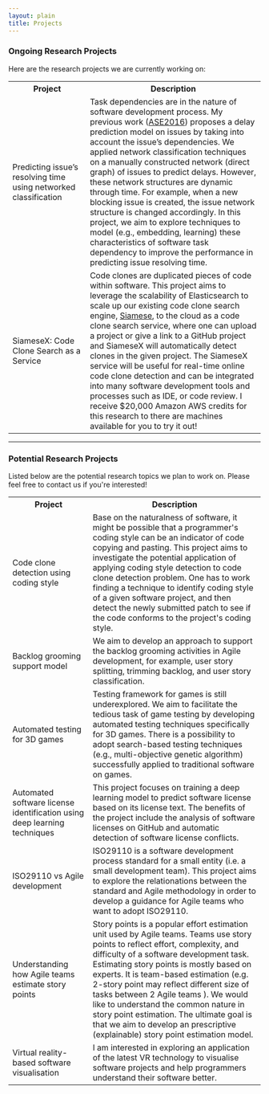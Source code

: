 ```yaml
---
layout: plain
title: Projects
---
```


### Ongoing Research Projects

Here are the research projects we are currently working on:

<table>
<col width="200px">
<col width="600px">
<tr>
  <th>Project</th>
  <th>Description</th>
</tr>
<tr>
  <td>Predicting issue’s resolving time using networked classification</td>
  <td>Task dependencies are in the nature of software development process. My previous work (<a href="https://ieeexplore.ieee.org/document/7372024">ASE2016</a>) proposes a delay prediction model on issues by taking into account the issue’s dependencies. We applied network classification techniques on a manually constructed network (direct graph) of issues to predict delays. However, these network structures are dynamic through time. For example, when a new blocking issue is created, the issue network structure is changed accordingly. In this project, we aim to explore techniques to model (e.g., embedding, learning) these characteristics of software task dependency to improve the performance in predicting issue resolving time. </td>
</tr>
<tr>
  <td>SiameseX: Code Clone Search as a Service</td>
  <td>Code clones are duplicated pieces of code within software. This project aims to leverage the scalability of Elasticsearch to scale up our existing code clone search engine, <a href="https://siamesetool.github.io/siamese/">Siamese</a>, to the cloud as a code clone search service, where one can upload a project or give a link to a GitHub project and SiameseX will automatically detect clones in the given project.
  The SiameseX service will be useful for real-time online code clone detection and can be integrated into many software development tools and processes such as IDE, or code review. I receive $20,000 Amazon AWS credits for this research to there are machines available for you to try it out!</td>
</tr>
</table>

---

### Potential Research Projects

Listed below are the potential research topics we plan to work on. Please feel free to contact us if you're interested!

<table>
<col width="200px">
<col width="600px">
<tr>
  <th>Project</th>
  <th>Description</th>
</tr>
<tr>
  <td>Code clone detection using coding style</td>
  <td>Base on the naturalness of software, it might be possible that a programmer's coding style can be an indicator of code copying and pasting. This project aims to investigate the potential application of applying coding style detection to code clone detection problem. One has to work finding a technique to identify coding style of a given software project, and then detect the newly submitted patch to see if the code conforms to the project's coding style.</td>
</tr>
<tr>
  <td>Backlog grooming support model</td>
  <td>We aim to develop an approach to support the backlog grooming activities in Agile development, for example, user story splitting, trimming backlog, and user story classification.</td>
</tr>
<tr>
  <td>Automated testing for 3D games</td>
  <td>Testing framework for games is still underexplored. We aim to facilitate the tedious task of game testing by developing automated testing techniques specifically for 3D games. There is a possibility to adopt search-based testing techniques (e.g., multi-objective genetic algorithm) successfully applied to traditional software on games.</td>
</tr>
<tr>
  <td>Automated software license identification using deep learning techniques</td>
  <td>This project focuses on training a deep learning model to predict software license based on its license text. The benefits of the project include the analysis of software licenses on GitHub and automatic detection of software license conflicts.</td>
</tr>
<tr>
  <td>ISO29110 vs Agile development</td>
  <td>ISO29110 is a software development process standard for a small entity (i.e. a small development team). This project aims to explore the relationations between the standard and Agile methodology in order to develop a guidance for Agile teams who want to adopt ISO29110.</td>
</tr>
<tr>
  <td>Understanding how Agile teams estimate story points</td>
  <td>Story points is a popular effort estimation unit used by Agile teams. Teams use story points to reflect effort, complexity, and difficulty of a software development task. Estimating story points is mostly based on experts. It is team-based estimation (e.g. 2-story point may reflect different size of tasks between 2 Agile teams ). We would like to understand the common nature in story point estimation. The ultimate goal is that we aim to develop an prescriptive (explainable) story point estimation model. </td>
</tr>
<tr>
  <td>Virtual reality-based software visualisation</td>
  <td>I am interested in exploring an application of the latest VR technology to visualise software projects and help programmers understand their software better.</td>
</tr>
</table>
